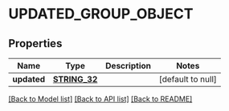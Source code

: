 # UPDATED_GROUP_OBJECT

## Properties
Name | Type | Description | Notes
------------ | ------------- | ------------- | -------------
**updated** | [**STRING_32**](STRING_32.md) |  | [default to null]

[[Back to Model list]](../README.md#documentation-for-models) [[Back to API list]](../README.md#documentation-for-api-endpoints) [[Back to README]](../README.md)


